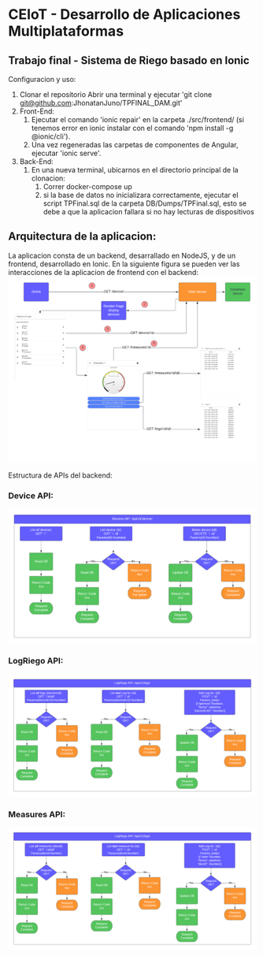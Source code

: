 # CEIoT - Desarrollo de Aplicaciones Multiplataformas

## Trabajo final - Sistema de Riego basado en Ionic 

Configuracion y uso:

1) Clonar el repositorio
    Abrir una terminal y ejecutar 'git clone git@github.com:JhonatanJuno/TPFINAL_DAM.git'
2) Front-End:
   1) Ejecutar el comando 'ionic repair' en la carpeta ./src/frontend/ (si tenemos error 
   en ionic instalar con el comando 'npm install -g @ionic/cli').
   2) Una vez regeneradas las carpetas de componentes de Angular, ejecutar 'ionic serve'.
3) Back-End:
   1) En una nueva terminal, ubicarnos en el directorio principal de la clonacion:
      1) Correr docker-compose up
      2) si la base de datos no inicializara correctamente, ejecutar el script TPFinal.sql de la carpeta DB/Dumps/TPFinal.sql, esto se debe a que la aplicacion fallara si no hay lecturas de dispositivos

## Arquitectura de la aplicacion:

La aplicacion consta de un backend, desarrallado en NodeJS, y de un frontend, desarrollado en Ionic.
En la siguiente figura se pueden ver las interacciones de la aplicacion de frontend con el backend:
![architecture](doc/architecture.png)

Estructura de APIs del backend:

### Device API:
![deviceAPI](doc/DeviceAPI.png)

### LogRiego API:
![LogRiegoAPI](doc/LogRiegoApi.png)

### Measures API:
![MeasuresAPI](doc/MeasuresAPI.png)